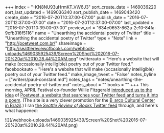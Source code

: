 +++
index = "-KN8NU93uHrmKT_VW6J3"
sort_create_date = 1469036220
sort_last_updated = 1469036340
sort_publish_date = 1469043420
create_date = "2016-07-20T10:37:00-07:00"
publish_date = "2016-07-20T12:37:00-07:00"
date = "2016-07-20T12:37:00-07:00"
last_updated = "2016-07-20T10:39:00-07:00"
preview_url = "634e0653-862a-2e10-84fa-9cfb316f5116"
name = "Unearthing the accidental poetry of Twitter"
title = "Unearthing the accidental poetry of Twitter"
type = "Note"
link = "http://poetweet.com.br/"
shareimage = "http://seattlereviewofbooks.com/webhook-uploads/1469035925439/Screen%20Shot%202016-07-20%20at%2010.28.44%20AM.png"
twitterauto = "Here's a website that will make (occasionally intelligible) poetry out of your Twitter feed."
facebookauto = "Here's a website that will make (occasionally intelligible) poetry out of your Twitter feed."
make_image_tweet = "False"
notes_byline = ["writers/paul-constant.md"]
notes_tags = "notes/unearthing-the-accidental-poetry-of-twitter.md"
notes_about = ""
books = ""
+++
This morning, APRIL Festival co-founder Willie Fitzgerald [introduced us to the idea](https://twitter.com/williefitz/status/755815194136186880) of [Poetweet, a website that searches your Twitter feed and turns it into a poem](http://poetweet.com.br/). (The site is a very clever promotion for the [B_arco Cultural Center in Brazil](http://barco.art.br/b_arco/).) I ran [the *Seattle Review of Books* Twitter feed](https://twitter.com/seattlereviewof) through, and here's what happened:

<p class-"image">![](/webhook-uploads/1469035925439/Screen%20Shot%202016-07-20%20at%2010.28.44%20AM.png)</p>
